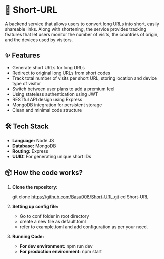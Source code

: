 # 🔗 Short-URL

A backend service that allows users to convert long URLs into short, easily shareable links. Along with shortening, the service provides tracking features that let users monitor the number of visits, the countries of origin, and the devices used by visitors.

## ✨ Features

- Generate short URLs for long URLs
- Redirect to original long URLs from short codes
- Track total number of visits per short URL, storing location and device type of visitor
- Switch between user plans to add a premium feel
- Using stateless authentication using JWT
- RESTful API design using Express
- MongoDB integration for persistent storage
- Clean and minimal code structure

## 🛠 Tech Stack

- **Language:** Node.JS
- **Database:** MongoDB
- **Routing:** Express
- **UUID:** For generating unique short IDs

## 📦 How the code works?

1. **Clone the repository:**

   git clone https://github.com/Basu008/Short-URL.git
   cd Short-URL

2. **Setting up config file:**
    - Go to conf folder in root directory
    - create a new file as default.toml
    - refer to example.toml and add configuration as per your need.

3. **Running Code:**
    - **For dev environment:** npm run dev
    - **For production environment:** npm start

